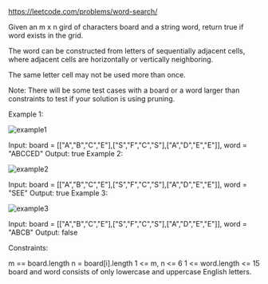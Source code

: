 https://leetcode.com/problems/word-search/


Given an m x n gird of characters board and a string word, return true if word exists in the grid.

The word can be constructed from letters of sequentially adjacent cells, where adjacent cells are horizontally or vertically neighboring. 

The same letter cell may not be used more than once.

Note: There will be some test cases with a board or a word larger than constraints to test if your solution is using pruning.

 

Example 1:

![example1](https://assets.leetcode.com/uploads/2020/11/04/word2.jpg)

Input: board = [["A","B","C","E"],["S","F","C","S"],["A","D","E","E"]], word = "ABCCED"
Output: true
Example 2:

![example2](https://assets.leetcode.com/uploads/2020/11/04/word-1.jpg)

Input: board = [["A","B","C","E"],["S","F","C","S"],["A","D","E","E"]], word = "SEE"
Output: true
Example 3:

![example3](https://assets.leetcode.com/uploads/2020/10/15/word3.jpg)

Input: board = [["A","B","C","E"],["S","F","C","S"],["A","D","E","E"]], word = "ABCB"
Output: false
 

Constraints:

m == board.length
n = board[i].length
1 <= m, n <= 6
1 <= word.length <= 15
board and word consists of only lowercase and uppercase English letters.